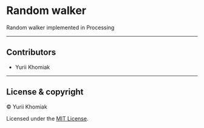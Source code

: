 # Random walker

Random walker implemented in Processing

---

## Contributors

- Yurii Khomiak

---

## License & copyright

© Yurii Khomiak

Licensed under the [MIT License](LICENSE).